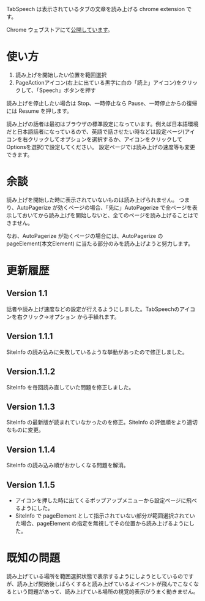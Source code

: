 TabSpeech は表示されているタブの文章を読み上げる chrome extension です。

Chrome ウェブストアにて[公開しています](https://chrome.google.com/webstore/detail/tabspeech/ccojlmmbakjcoddbepmmogiobbmmhmjc)。

# 使い方

1. 読み上げを開始したい位置を範囲選択
2. PageActionアイコン(右上に出ている黒字に白の「読上」アイコン)をクリックして、「Speech」ボタンを押す

読み上げを停止したい場合は Stop、一時停止なら Pause、一時停止からの復帰には Resume を押します。

読み上げの話者は最初はブラウザの標準設定になっています。例えば日本語環境だと日本語話者になっているので、英語で話させたい時などは設定ページ(アイコンを右クリックしてオプションを選択するか、アイコンをクリックしてOptionsを選択)で設定してください。
設定ページでは読み上げの速度等も変更できます。

# 余談

読み上げを開始した時に表示されていないものは読み上げられません。
つまり、AutoPagerize が効くページの場合、「先に」AutoPagerize で全ページを表示しておいてから読み上げを開始しないと、全てのページを読み上げることはできません。

なお、AutoPagerize が効くページの場合には、AutoPagerize の pageElement(本文Element) に当たる部分のみを読み上げようと努力します。

# 更新履歴

## Version 1.1
話者や読み上げ速度などの設定が行えるようにしました。TabSpeechのアイコンを右クリック→オプション から手繰れます。

## Version 1.1.1
SiteInfo の読み込みに失敗しているような挙動があったので修正しました。

## Version.1.1.2
SiteInfo を毎回読み直していた問題を修正しました。

## Version 1.1.3
SiteInfo の最新版が読まれていなかったのを修正。SiteInfo の評価順をより適切なものに変更。

## Version 1.1.4
SiteInfo の読み込み順がおかしくなる問題を解消。

## Version 1.1.5
- アイコンを押した時に出てくるポップアップメニューから設定ページに飛べるようにした。
- SiteInfo で pageElement として指示されていない部分が範囲選択されていた場合、pageElement の指定を無視してその位置から読み上げるようにした。

# 既知の問題

読み上げている場所を範囲選択状態で表示するようにしようとしているのですが、読み上げ開始後しばらくすると読み上げているよイベントが飛んでこなくなるという問題があって、読み上げている場所の視覚的表示がうまく動きません。

